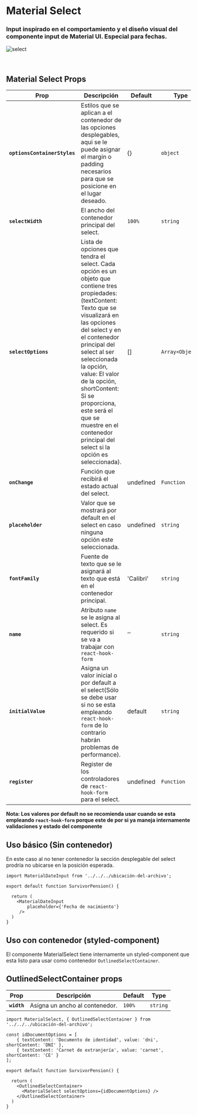 # Material Select

### Input inspirado en el comportamiento y el diseño visual del componente input de Material UI. Especial para fechas.


![select](https://user-images.githubusercontent.com/32302890/95689715-501f4480-0bd8-11eb-9fd7-b08b1816c38f.gif)

<br />

## Material Select Props

| Prop | Descripción | Default | Type |
|---|---|---|--|
|**`optionsContainerStyles`**|Estilos que se aplican a el contenedor de las opciones desplegables, aqui se le puede asignar el margin o padding necesarios para que se posicione en el lugar deseado. |{}| `object`
|**`selectWidth`**| El ancho del contenedor principal del select. | `100%` | `string`
|**`selectOptions`**|Lista de opciones que tendra el select. Cada opción es un objeto que contiene tres propiedades: (textContent: Texto que se visualizará en las opciones del select y en el contenedor principal del select al ser seleccionada la opción, value: El valor de la opción, shortContent: Si se proporciona, este será el que se muestre en el contenedor principal del select si la opción es seleccionada). |[]| `Array<Object>`
|**`onChange`**|Función que recibirá el estado actual del select. |undefined| `Function`
|**`placeholder`**| Valor que se mostrará por default en el select en caso ninguna opción este seleccionada. |undefined| `string`
|**`fontFamily`**|Fuente de texto que se le asignará al texto que está en el contenedor principal. | 'Calibri' | `string`
|**`name`**|Atributo `name` se le asigna al select. Es requerido si se va a trabajar con `react-hook-form` | '' | `string`
|**`initialValue`**|Asigna un valor inicial o por default a el select(Sólo se debe usar si no se esta empleando `react-hook-form` de lo contrario habrán problemas de performance). |default| `string`
|**`register`**|Register de los controladores de `react-hook-form` para el select. | undefined | `Function`

**Nota: Los valores por default no se recomienda usar cuando se esta empleando `react-hook-form` porque este de por si ya maneja internamente validaciones y estado del componente**

## Uso básico (Sin contenedor)
En este caso al no tener contenedor la sección desplegable del select prodría no ubicarse en la posición esperada.

```JSX
import MaterialDateInput from '../../../ubicación-del-archivo';

export default function SurvivorPension() {

  return (
    <MaterialDateInput
        placeholder={'Fecha de nacimiento'}
     />
  )
}
```

## Uso con contenedor (styled-component)
El componente MaterialSelect tiene internamente un styled-component que esta listo para usar como contenedor `OutlinedSelectContainer`.

## OutlinedSelectContainer props

| Prop | Descripción | Default | Type |
|---|---|---|--|
|**`width`**| Asigna un ancho al contenedor. |`100%`| `string`

```JSX
import MaterialSelect, { OutlinedSelectContainer } from '../../../ubicación-del-archivo';

const idDocumentOptions = [
    { textContent: 'Documento de identidad', value: 'dni', shortContent: 'DNI' },
    { textContent: 'Carnet de extranjería', value: 'carnet', shortContent: 'CE' }
];

export default function SurvivorPension() {

  return (
    <OutlinedSelectContainer>
      <MaterialSelect selectOptions={idDocumentOptions} />
    </OutlinedSelectContainer>
  )
}
```


